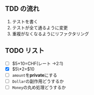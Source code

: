 ## TDD の流れ

1. テストを書く
1. テストが全て通るように変更
1. 重複がなくなるようにリファクタリング

## TODO リスト

- [ ] $5+10=CHF(レート →2:1)
- [x] $5\*2=$10
- [ ] `amount`を**private**にする
- [ ] `Dollar`の副作用どうするか
- [ ] `Money`の丸め処理どうするか
